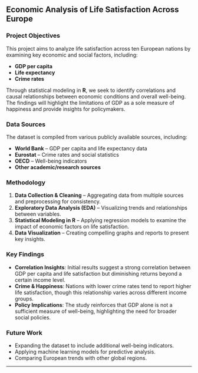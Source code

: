  ## **Economic Analysis of Life Satisfaction Across Europe**  

### **Project Objectives**  
This project aims to analyze life satisfaction across ten European nations by examining key economic and social factors, including:  
- **GDP per capita**  
- **Life expectancy**  
- **Crime rates**  

Through statistical modeling in **R**, we seek to identify correlations and causal relationships between economic conditions and overall well-being. The findings will highlight the limitations of GDP as a sole measure of happiness and provide insights for policymakers.  

### **Data Sources**  
The dataset is compiled from various publicly available sources, including:  
- **World Bank** – GDP per capita and life expectancy data  
- **Eurostat** – Crime rates and social statistics  
- **OECD** – Well-being indicators  
- **Other academic/research sources**  

### **Methodology**  
1. **Data Collection & Cleaning** – Aggregating data from multiple sources and preprocessing for consistency.  
2. **Exploratory Data Analysis (EDA)** – Visualizing trends and relationships between variables.  
3. **Statistical Modeling in R** – Applying regression models to examine the impact of economic factors on life satisfaction.  
4. **Data Visualization** – Creating compelling graphs and reports to present key insights.  

### **Key Findings**  
- **Correlation Insights**: Initial results suggest a strong correlation between GDP per capita and life satisfaction but diminishing returns beyond a certain income level.  
- **Crime & Happiness**: Nations with lower crime rates tend to report higher life satisfaction, though this relationship varies across different income groups.  
- **Policy Implications**: The study reinforces that GDP alone is not a sufficient measure of well-being, highlighting the need for broader social policies.  

### **Future Work**  
- Expanding the dataset to include additional well-being indicators.  
- Applying machine learning models for predictive analysis.  
- Comparing European trends with other global regions.  

---


